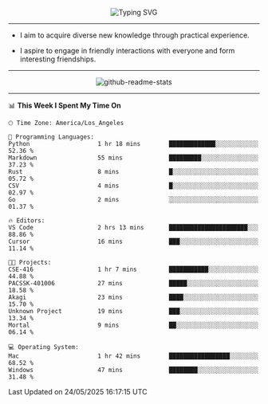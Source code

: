 <p align="center">
  <img src="https://readme-typing-svg.demolab.com?font=Fira+Code&weight=500&size=32&duration=2500&pause=1600&center=true&vCenter=true&random=false&width=1024&height=64&lines=Hi+there+%F0%9F%91%8B;I'm+delighted+you+could+make+it+here+%F0%9F%8E%89;I'm+Harry%2C+a+college+student+still+finding+my+way" alt="Typing SVG" />
</p>


---


- I aim to acquire diverse new knowledge through practical experience.

- I aspire to engage in friendly interactions with everyone and form interesting friendships.


---


<p align="center">
  <img src="https://github-readme-stats.vercel.app/api?username=Harry-Jing&show_icons=true" alt="github-readme-stats"/>
</p>


---

<!--START_SECTION:waka-->
📊 **This Week I Spent My Time On** 

```text
🕑︎ Time Zone: America/Los_Angeles

💬 Programming Languages: 
Python                   1 hr 18 mins        █████████████░░░░░░░░░░░░   52.36 % 
Markdown                 55 mins             █████████░░░░░░░░░░░░░░░░   37.23 % 
Rust                     8 mins              █░░░░░░░░░░░░░░░░░░░░░░░░   05.72 % 
CSV                      4 mins              █░░░░░░░░░░░░░░░░░░░░░░░░   02.97 % 
Go                       2 mins              ░░░░░░░░░░░░░░░░░░░░░░░░░   01.37 % 

🔥 Editors: 
VS Code                  2 hrs 13 mins       ██████████████████████░░░   88.86 % 
Cursor                   16 mins             ███░░░░░░░░░░░░░░░░░░░░░░   11.14 % 

🐱‍💻 Projects: 
CSE-416                  1 hr 7 mins         ███████████░░░░░░░░░░░░░░   44.88 % 
PACSSK-401006            27 mins             █████░░░░░░░░░░░░░░░░░░░░   18.58 % 
Akagi                    23 mins             ████░░░░░░░░░░░░░░░░░░░░░   15.70 % 
Unknown Project          19 mins             ███░░░░░░░░░░░░░░░░░░░░░░   13.34 % 
Mortal                   9 mins              ██░░░░░░░░░░░░░░░░░░░░░░░   06.14 % 

💻 Operating System: 
Mac                      1 hr 42 mins        █████████████████░░░░░░░░   68.52 % 
Windows                  47 mins             ████████░░░░░░░░░░░░░░░░░   31.48 % 
```


 Last Updated on 24/05/2025 16:17:15 UTC
<!--END_SECTION:waka-->
